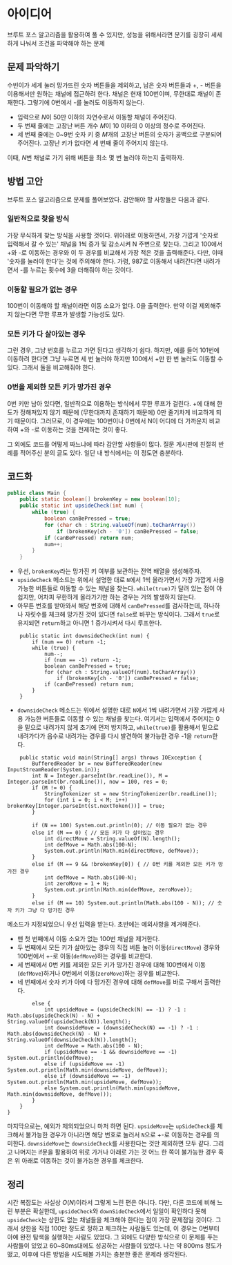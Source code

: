 # 아이디어
브루트 포스 알고리즘을 활용하여 풀 수 있지만, 성능을 위해서라면 분기를 굉장히 세세하게 나눠서 조건을 파악해야 하는 문제

## 문제 파악하기
수빈이가 세게 눌러 망가뜨린 숫자 버튼들을 제외하고, 남은 숫자 버튼들과 +, - 버튼을 이용해서만 원하는 채널에 접근하려 한다. 채널은 현재 100번이며, 무한대로 채널이 존재한다. 그렇기에 0번에서 -를 눌러도 이동하지 않는다.
- 입력으로 $N$이 50만 이하의 자연수로서 이동할 채널이 주어진다.
- 두 번째 줄에는 고장난 버튼 개수 $M$이 10 이하의 0 이상의 정수로 주어진다.
- 세 번째 줄에는 0~9번 숫자 키 중 $M$개의 고장난 버튼의 숫자가 공백으로 구분되어 주어진다. 고장난 키가 없다면 세 번째 줄이 주어지지 않는다.

이때, $N$번 채널로 가기 위해 버튼을 최소 몇 번 눌러야 하는지 출력하자.


## 방법 고안
브루트 포스 알고리즘으로 문제를 풀어보았다. 감안해야 할 사항들은 다음과 같다.

### 일반적으로 찾을 방식
가장 무식하게 찾는 방식을 사용할 것이다. 위아래로 이동하면서, 가장 가깝게 '숫자로 입력해서 갈 수 있는' 채널을 1씩 증가 및 감소시켜 N 주변으로 찾는다. 그리고 100에서 +와 -로 이동하는 경우와 이 두 경우를 비교해서 가장 적은 것을 출력해준다. 다만, 이때 '숫자를 눌러야 한다'는 것에 주의해야 한다. 가령, 987로 이동해서 내려간다면 내려가면서 -를 누르는 횟수에 3을 더해줘야 하는 것이다.
### 이동할 필요가 없는 경우
100번이 이동해야 할 채널이라면 이동 소요가 없다. 0을 출력한다. 만약 이걸 제외해주지 않는다면 무한 루프가 발생할 가능성도 있다.
### 모든 키가 다 살아있는 경우
그런 경우, 그냥 번호를 누르고 가면 된다고 생각하기 쉽다. 하지만, 예를 들어 101번에 이동하려 한다면 그냥 누르면 세 번 눌러야 하지만 100에서 +만 한 번 눌러도 이동할 수 있다. 그래서 둘을 비교해줘야 한다.
### 0번을 제외한 모든 키가 망가진 경우
0번 키만 남아 있다면, 일반적으로 이용하는 방식에서 무한 루프가 걸린다. +에 대해 한도가 정해져있지 않기 때문에 (무한대까지 존재하기 때문에) 0만 줄기차게 비교하게 되기 때문이다. 그러므로, 이 경우에는 100번이나 0번에서 N이 어디에 더 가까운지 비교하여 +와 -로 이동하는 것을 전제하는 것이 좋다.

그 외에도 코드를 어떻게 짜느냐에 따라 감안할 사항들이 많다. 질문 게시판에 친절히 반례를 적어주신 분의 글도 있다. 일단 내 방식에서는 이 정도면 충분하다.


## 코드화
```JAVA
public class Main {
    public static boolean[] brokenKey = new boolean[10];
    public static int upsideCheck(int num) {
        while (true) {
            boolean canBePressed = true;
            for (char ch : String.valueOf(num).toCharArray())
                if (brokenKey[ch - '0']) canBePressed = false;
            if (canBePressed) return num;
            num++;
        }
    }
```

- 우선, `brokenKey`라는 망가진 키 여부를 보관하는 전역 배열을 생성해주자.
- `upsideCheck` 메소드는 위에서 설명한 대로 `N`에서 1씩 올라가면서 가장 가깝게 사용 가능한 버튼들로 이동할 수 있는 채널을 찾는다. `while(true)`가 달려 있는 점이 아쉽지만, 어차피 무한하게 올라가기만 하는 경우는 거의 발생하지 않는다.
- 아무튼 번호를 받아와서 해당 번호에 대해서 `canBePressed`를 검사하는데, 하나하나 자릿수를 체크해 망가진 것이 있다면 `false`로 바꾸는 방식이다. 그래서 `true`로 유지되면 `return`하고 아니면 1 증가시켜서 다시 루프한다.

```
    public static int downsideCheck(int num) {
        if (num == 0) return -1;
        while (true) {
            num--;
            if (num == -1) return -1;
            boolean canBePressed = true;
            for (char ch : String.valueOf(num).toCharArray())
                if (brokenKey[ch - '0']) canBePressed = false;
            if (canBePressed) return num;
        }
    }
```

- `downsideCheck` 메소드는 위에서 설명한 대로 `N`에서 1씩 내려가면서 가장 가깝게 사용 가능한 버튼들로 이동할 수 있는 채널을 찾는다. 여기서는 입력에서 주어지는 0을 밑으로 내려가지 않게 초기에 먼저 방지하고, `while(true)`를 활용해서 밑으로 내려가다가 음수로 내려가는 경우를 다시 발견하여 불가능한 경우 -1을 `return`한다.

```
    public static void main(String[] args) throws IOException {
        BufferedReader br = new BufferedReader(new InputStreamReader(System.in));
        int N = Integer.parseInt(br.readLine()), M = Integer.parseInt(br.readLine()), now = 100, res = 0;
        if (M != 0) {
            StringTokenizer st = new StringTokenizer(br.readLine());
            for (int i = 0; i < M; i++) brokenKey[Integer.parseInt(st.nextToken())] = true;
        }

        if (N == 100) System.out.println(0); // 이동 필요가 없는 경우
        else if (M == 0) { // 모든 키가 다 살아있는 경우
            int directMove = String.valueOf(N).length();
            int defMove = Math.abs(100-N);
            System.out.println(Math.min(directMove, defMove));
        }
        else if (M == 9 && !brokenKey[0]) { // 0번 키를 제외한 모든 키가 망가진 경우
            int defMove = Math.abs(100-N);
            int zeroMove = 1 + N;
            System.out.println(Math.min(defMove, zeroMove));
        }
        else if (M == 10) System.out.println(Math.abs(100 - N)); // 숫자 키가 그냥 다 망가진 경우
```

메소드가 지정되었으니 우선 입력을 받는다. 초반에는 예외사항을 제거해준다.
- 맨 첫 번째에서 이동 소요가 없는 100번 채널을 제거한다.
- 두 번째에서 모든 키가 살아있는 경우의 직접 버튼 눌러 이동(`directMove`) 경우와 100번에서 +-로 이동(`defMove`)하는 경우를 비교한다.
- 세 번째에서 0번 키를 제외한 모든 키가 망가진 경우에 대해 100번에서 이동(`defMove`)하거나 0번에서 이동(`zeroMove`)하는 경우를 비교한다.
- 네 번째에서 숫자 키가 아예 다 망가진 경우에 대해 `defMove`를 바로 구해서 출력한다.

```
        else {
            int upsideMove = (upsideCheck(N) == -1) ? -1 : Math.abs(upsideCheck(N) - N) + String.valueOf(upsideCheck(N)).length();
            int downsideMove = (downsideCheck(N) == -1) ? -1 : Math.abs(downsideCheck(N) - N) + String.valueOf(downsideCheck(N)).length();
            int defMove = Math.abs(100 - N);
            if (upsideMove == -1 && downsideMove == -1) System.out.println(defMove);
            else if (upsideMove == -1) System.out.println(Math.min(downsideMove, defMove));
            else if (downsideMove == -1) System.out.println(Math.min(upsideMove, defMove));
            else System.out.println(Math.min(upsideMove, Math.min(downsideMove, defMove)));
        }
    }
}
```

마지막으로는, 예외가 제외되었으니 마저 하면 된다. `upsideMove`는 `upSideCheck`를 체크해서 불가능한 경우가 아니라면 해당 번호로 눌러서 `N`으로 +-로 이동하는 경우를 의미한다. `downsideMove`는 `downsideCheck`를 사용한다는 것만 제외하면 모두 같다. 그리고 나머지는 if문을 활용하여 위로 가거나 아래로 가는 것 어느 한 쪽이 불가능한 경우 혹은 위 아래로 이동하는 것이 불가능한 경우를 체크한다.

## 정리
시간 복잡도는 사실상 $O(N)$이라서 그렇게 느린 편은 아니다. 다만, 다른 코드에 비해 느린 부분은 확실한데, `upsideCheck`와 `downSideCheck`에서 일일이 확인하다 못해 `upsideCheck`는 상한도 없는 채널들을 체크해야 한다는 점이 가장 문제점일 것이다. 그래서 상한을 직접 100만 정도로 정하고 체크하는 사람들도 있는데, 이 경우는 0번부터 아예 완전 탐색을 실행하는 사람도 있었다. 그 외에도 다양한 방식으로 이 문제를 푸는 사람들이 있었고 60~80ms대에도 성공하는 사람들이 있었다. 나는 약 800ms 정도가 떴고, 이후에 다른 방법을 시도해볼 가치는 충분한 좋은 문제라 생각된다. 

